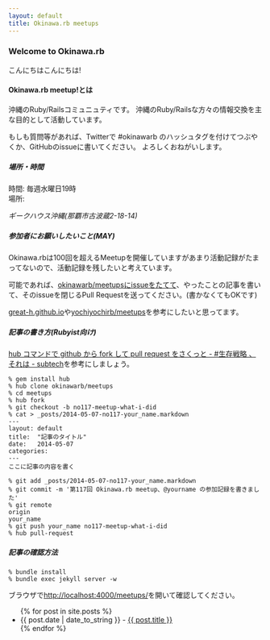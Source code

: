 ```yaml
---
layout: default
title: Okinawa.rb meetups
---
```

### <a name="welcome-to-github-pages" class="anchor" href="#welcome-to-github-pages"><span class="octicon octicon-link"></span></a>Welcome to Okinawa.rb
こんにちはこんにちは!

#### Okinawa.rb meetup!とは
沖縄のRuby/Railsコミュニュティです。
沖縄のRuby/Railsな方々の情報交換を主な目的として活動しています。

もしも質問等があれば、Twitterで #okinawarb のハッシュタグを付けてつぶやくか、GitHubのissueに書いてください。
よろしくおねがいします。

##### 場所・時間
時間: 毎週水曜日19時<br/>
場所: <address>ギークハウス沖縄(那覇市古波蔵2-18-14)</address>

##### 参加者にお願いしたいこと(MAY)
Okinawa.rbは100回を超えるMeetupを開催していますがあまり活動記録がたまってないので、活動記録を残したいと考えています。

可能であれば、[okinawarb/meetupsにissueをたてて](https://github.com/okinawarb/meetups/issues?state=open)、やったことの記事を書いて、そのissueを閉じるPull Requestを送ってください。(書かなくてもOKです)

[great-h.github.io](http://great-h.github.io/)や[yochiyochirb/meetups](https://github.com/yochiyochirb/meetups)を参考にしたいと思ってます。


##### 記事の書き方(Rubyist向け)
[hub コマンドで github から fork して pull request をさくっと - #生存戦略 、それは - subtech](https://subtech.g.hatena.ne.jp/secondlife/20120611/1339411825)を参考にしましょう。

```
% gem install hub
% hub clone okinawarb/meetups
% cd meetups
% hub fork
% git checkout -b no117-meetup-what-i-did
% cat > _posts/2014-05-07-no117-your_name.markdown
---
layout: default
title:  "記事のタイトル"
date:   2014-05-07
categories:
---
ここに記事の内容を書く

% git add _posts/2014-05-07-no117-your_name.markdown
% git commit -m '第117回 Okinawa.rb meetup、@yourname の参加記録を書きました'
% git remote
origin
your_name
% git push your_name no117-meetup-what-i-did
% hub pull-request
```

##### 記事の確認方法
```
% bundle install
% bundle exec jekyll server -w
```

ブラウザで[http://localhost:4000/meetups/](http://localhost:4000/meetups/)を開いて確認してください。

<!-- fixme -->
<ul>
{% for post in site.posts %}
  <li>{{ post.date | date_to_string }} - <a href="{{ site.baseurl }}{{ post.url }}">{{ post.title }}</a></li>
{% endfor %}
</ul>
